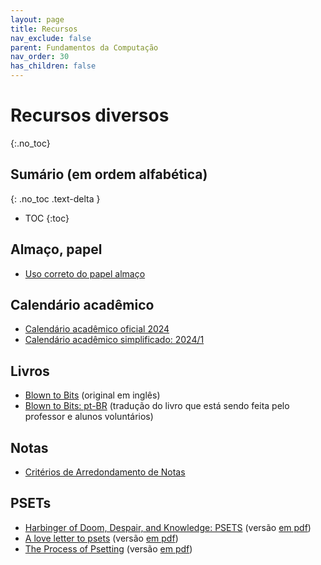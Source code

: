 ```yaml
---
layout: page
title: Recursos
nav_exclude: false
parent: Fundamentos da Computação
nav_order: 30
has_children: false
---
```


# Recursos diversos
{:.no_toc}

## Sumário (em ordem alfabética)
{: .no_toc .text-delta }

* TOC
{:toc}

## Almaço, papel
* [Uso correto do papel almaço](/assets/docs/uso_papel_almaco.pdf)

## Calendário acadêmico
* [Calendário acadêmico oficial 2024](/assets/docs/calendario_oficial_2024.pdf)
* [Calendário acadêmico simplificado:
  2024/1](/assets/docs/calendario_simplificado_20241.pdf)

## Livros
* [Blown to Bits](/assets/docs/blown_to_bits_2e.pdf) (original em inglês)
* [Blown to Bits: pt-BR](/assets/docs/blown_to_bits_2e_pt-BR.pdf) (tradução do
  livro que está sendo feita pelo professor e alunos voluntários)

## Notas
* [Critérios de Arredondamento de Notas](/assets/docs/arredondamento.pdf)  

## PSETs
* [Harbinger of Doom, Despair, and Knowledge: PSETS](https://cmprz.me/pset1)
  (versão [em pdf](/assets/docs/pset/harbinger_of_doom.pdf))
* [A love letter to psets](https://cmprz.me/pset2)
  (versão [em pdf](/assets/docs/pset/love_letter.pdf))
* [The Process of Psetting](https://cmprz.me/pset3)
  (versão [em pdf](/assets/docs/pset/psetting.pdf))


